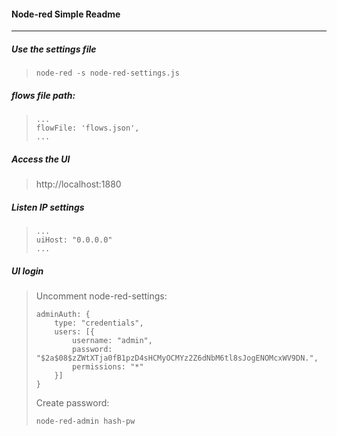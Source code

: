 
#### Node-red Simple Readme

---

##### Use the settings file

> ```
> node-red -s node-red-settings.js
> ```

##### flows  file path:

> ```
> ...
> flowFile: 'flows.json',
> ...
> ```

##### Access the UI

> http://localhost:1880


##### Listen IP settings

> ```
> ...
> uiHost: "0.0.0.0"
> ...
> ```

##### UI login

> Uncomment node-red-settings: 
> 
> ```
> adminAuth: {
>     type: "credentials",
>     users: [{
>         username: "admin",
>         password: "$2a$08$zZWtXTja0fB1pzD4sHCMyOCMYz2Z6dNbM6tl8sJogENOMcxWV9DN.",
>         permissions: "*"
>     }]
> }
> ```
> 
> Create password: 
> 
> ```
> node-red-admin hash-pw
> ```


